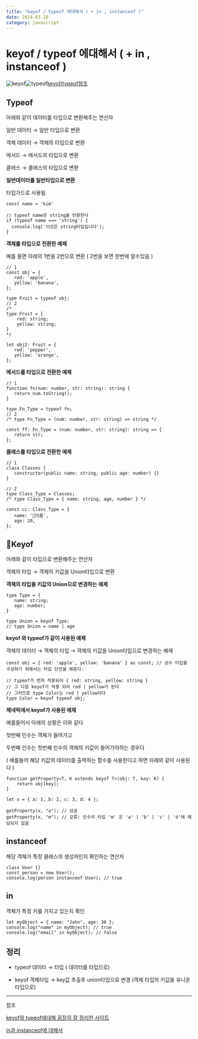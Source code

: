 ```yaml
---
title: "keyof / typeof 에대해서 ( + in , instanceof )"
date: 2024-03-28
category: javascript
---
```


# keyof / typeof 에대해서 ( + in , instanceof )

![keyof](/storage/1711887727.jpg)![typeof](/storage/1711887780.jpg)[keyof/typeof참조](https://www.typescriptlang.org/ko/docs/handbook/2/typeof-types.html)

## Typeof

아래와 같이 데이터를 타입으로 변환해주는 연산자

일반 데이터 → 일반 타입으로 변환

객체 데이터 → 객체의 타입으로 변환

메서드 → 메서드의 타입으로 변환

클래스 → 클래스의 타입으로 변환

**일반데이터를 일반타입으로 변환**

타입가드로 사용됨

```
const name = 'kim'

// typeof name은 string을 반환한다
if (typeof name === 'string') {
  console.log('이것은 string타입입니다');
}
```

**객체를 타입으로 전환한 예제**

예를 들면 아래의 1번을 2번으로 변환 ( 2번을 보면 한번에 알수있음 )

```
// 1
const obj = {
   red: 'apple',
   yellow: 'banana',
};

type Fruit = typeof obj;
// 2
/*
type Fruit = {
    red: string;
    yellow: string;
}
*/

let obj2: Fruit = {
   red: 'pepper',
   yellow: 'orange',
};
```

**메서드를 타입으로 전환한 예제**

```
// 1
function fn(num: number, str: string): string {
   return num.toString();
}

type Fn_Type = typeof fn;
// 2
/* type Fn_Type = (num: number, str: string) => string */

const ff: Fn_Type = (num: number, str: string): string => {
   return str;
};
```

**클래스를 타입으로 전환한 예제**

```
// 1
class Classes {
   constructor(public name: string, public age: number) {}
}

// 2
type Class_Type = Classes;
/* type Class_Type = { name: string, age, number } */

const cc: Class_Type = {
   name: '이름',
   age: 20,
};
```

## Keyof

아래와 같이 타입으로 변환해주는 연산자

객체의 타입 → 객체의 키값을 Union타입으로 변환

**객체의 타입을 키값의 Union으로 변경하는 예제**

```
type Type = {
   name: string;
   age: number;
}

type Union = keyof Type;
// type Union = name | age
```

**keyof 와 typeof가 같이 사용된 예제**

객체의 데이터 → 객체의 타입 → 객체의 키값을 Union타입으로 변경하는 예제

```
const obj = { red: 'apple', yellow: 'banana' } as const; // 상수 타입을 구성하기 위해서는 타입 단언을 해준다.

// typeof가 먼저 적용되어 { red: string, yellow: string }
// 그 다음 keyof가 적용 되어 red | yellow가 된다
// 그러므로 type Color는 red | yellow이다
type Color = keyof typeof obj; 
```

**제네릭에서 keyof가 사용된 예제**

예를들어서 아래의 상황은 이와 같다

첫번째 인수는 객체가 들어가고

두번째 인수는 첫번째 인수의 객체의 키값이 들어가야하는 경우다

( 예를들어 해당 키값의 데이터를 출력하는 함수를 사용한다고 하면 아래와 같이 사용된다 )

```
function getProperty<T, K extends keyof T>(obj: T, key: K) {
    return obj[key];
}

let x = { a: 1, b: 2, c: 3, d: 4 };

getProperty(x, "a"); // 성공
getProperty(x, "m"); // 오류: 인수의 타입 'm' 은 'a' | 'b' | 'c' | 'd'에 해당되지 않음
```

## instanceof

해당 객체가 특정 클래스의 생성자인지 확인하는 연산자

```
class User {}
const person = new User();
console.log(person instanceof User); // true
```

## in

객체가 특정 키를 가지고 있는지 확인

```
let myObject = { name: "John", age: 30 };
console.log("name" in myObject); // true
console.log("email" in myObject); // false
```

## 정리

* typeof 데이터 → 타입 ( 데이터를 타입으로)

* keyof 객체타입 → key값 추출후 union타입으로 변경 (객체 타입의 키값을 유니온 타입으로)

---

참조

[keyof와 typeof에대해 굉장히 잘 정리한 사이트](https://inpa.tistory.com/entry/TS-%F0%9F%93%98-%ED%83%80%EC%9E%85%EC%8A%A4%ED%81%AC%EB%A6%BD%ED%8A%B8-keyof-typeof-%EC%82%AC%EC%9A%A9%EB%B2%95)

[in과 instanceof에 대해서](https://ksrae.github.io/angular/difference-among-typeof-instanceof-in/#:~:text=instanceof%20%EC%97%B0%EC%82%B0%EC%9E%90&amp;amp;text=javascript%EC%97%90%EC%84%9C%EB%8A%94%20%ED%95%A8%EC%88%98%EC%9D%98%20prototype,boolean%20%ED%98%95%EC%9D%84%20%EB%A6%AC%ED%84%B4%ED%95%A9%EB%8B%88%EB%8B%A4.)
